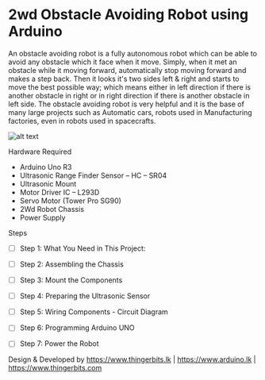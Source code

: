 # 2wd Obstacle Avoiding Robot using Arduino
An obstacle avoiding robot is a fully autonomous robot which can be able to avoid any obstacle which it face when it move. Simply, when it met an obstacle while it moving forward, automatically stop moving forward and makes a step back. Then it looks it's two sides left & right and starts to move the best possible way; which means either in left direction if there is another obstacle in right or in right direction if there is another obstacle in left side. The obstacle avoiding robot is very helpful and it is the base of many large projects such as Automatic cars, robots used in Manufacturing factories, even in robots used in spacecrafts.

![alt text](https://i.imgur.com/r5e2oub.jpg)

Hardware Required

- Arduino Uno R3
- Ultrasonic Range Finder Sensor – HC – SR04
- Ultrasonic Mount
- Motor Driver IC – L293D 
- Servo Motor (Tower Pro SG90)
- 2Wd Robot Chassis
- Power Supply 

Steps

- [ ] Step 1: What You Need in This Project:	
- [ ] Step 2: Assembling the Chassis	
- [ ] Step 3: Mount the Components	
- [ ] Step 4: Preparing the Ultrasonic Sensor	
- [ ] Step 5: Wiring Components - Circuit Diagram	
- [ ] Step 6: Programming Arduino UNO	
- [ ] Step 7: Power the Robot


Design & Developed by https://www.thingerbits.lk | https://www.arduino.lk | https://www.thingerbits.com
